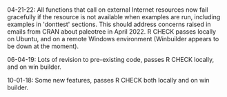 #####

04-21-22:
All functions that call on external Internet resources now fail gracefully if the resource is not available when examples are run, including examples in 'donttest' sections. This should address concerns raised in emails from CRAN about paleotree in April 2022. R CHECK passes locally on Ubuntu, and on a remote Windows environment (Winbuilder appears to be down at the moment).

06-04-19: 
Lots of revision to pre-existing code, passes R CHECK locally, and on win builder.

10-01-18: 
Some new features, passes R CHECK both locally and on win builder.

